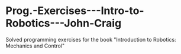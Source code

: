 # Prog.-Exercises---Intro-to-Robotics---John-Craig
Solved programming exercises for the book "Introduction to Robotics: Mechanics and Control"
